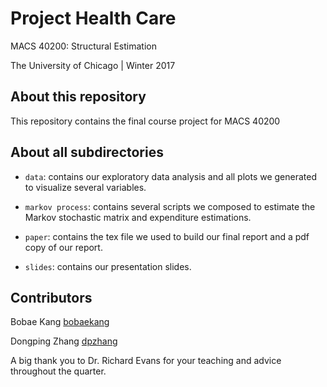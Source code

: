 # Project Health Care

MACS 40200: Structural Estimation

The University of Chicago | Winter 2017

## About this repository
This repository contains the final course project for MACS 40200

## About all subdirectories
* <code>data</code>: contains our exploratory data analysis and all plots we 
generated to visualize several variables.

* <code>markov process</code>: contains several scripts we composed to estimate 
the Markov stochastic matrix and expenditure estimations.

* <code>paper</code>: contains the tex file we used to build our final report 
and a pdf copy of our report.

* <code>slides</code>: contains our presentation slides.

## Contributors
Bobae Kang [bobaekang](https://github.com/bobaekang)

Dongping Zhang [dpzhang](http://github.com/dpzhang)

A big thank you to Dr. Richard Evans  for your teaching and advice throughout the quarter. 
